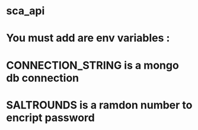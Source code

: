 # sca_api

# You must add are env variables :

# CONNECTION_STRING is a mongo db connection

# SALTROUNDS is a ramdon number to encript password
